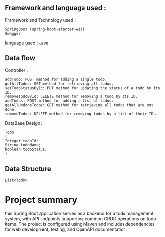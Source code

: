 
## Framework and language used :

 Framework and Technology  used :

    SpringBoot (spring-boot-starter-web)
    Swagger

language used : Java

## Data flow
Controller : 

    addTodo: POST method for adding a single todo.
    getAllTodos: GET method for retrieving all todos.
    setTodoStatusById: PUT method for updating the status of a todo by its ID.
    removeTodoById: DELETE method for removing a todo by its ID.
    addTodos: POST method for adding a list of todos.
    getAllUndoneTodos: GET method for retrieving all todos that are not done.
    removeTodos: DELETE method for removing todos by a list of their IDs.


DataBase Design :   

    Todo
    (
    Integer todoId;
    String todoName;
    boolean todoStatus;
    )

## Data Structure

    List<Todo>

# Project summary
this Spring Boot application serves as a backend for a todo management system, with API endpoints supporting common CRUD operations on todo items. The project is configured using Maven and includes dependencies for web development, testing, and OpenAPI documentation.


